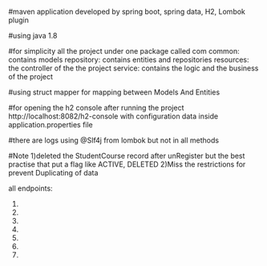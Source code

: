 
#maven application developed by spring boot, spring data, H2, Lombok plugin

#using java 1.8

#for simplicity all the project under one package called com
    common: contains models
    repository: contains entities and repositories
    resources: the controller of the the project
    service: contains the logic and the business of the project

#using struct mapper for mapping between Models And Entities


#for opening the h2 console after running the project
http://localhost:8082/h2-console
with configuration data inside application.properties file

#there are logs using @Slf4j from lombok but not in all methods


#Note
1)deleted the StudentCourse record after unRegister but the best practise that put a flag like ACTIVE, DELETED
2)Miss the restrictions for prevent Duplicating of data



all endpoints:

1)
2)
3)
4)
5)
6)
7)